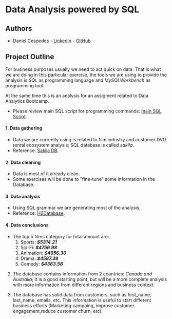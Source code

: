 # Data Analysis powered by SQL

## Authors 
* Daniel Cespedes - [LinkedIn](https://www.linkedin.com/in/selinzorob/) - [GitHub](https://github.com/danielczz)

## Project Outline

For business purposes usually we need to act quick on data. That is what we are doing in this particular exercise, the tools we are using to provide the analysis is _SQL_ as programming language and _MySQLWorkbench_ as programming tool. 

At the same time this is an analysis for an assigment related to Data Analytics Bootcamp. 

- Please review main SQL script for programming commands: 
[main SQL Script](https://github.com/danielczz/HW_9-Analyzing_data_with_SQL/blob/master/main_script_Analyzing_data_with_SQL.sql).


#### **1. Data gathering**
- Data we are currently using is related to film industry and customer DVD rental ecosystem analysis; SQL database is called _sakila_. 
- Reference: [Sakila DB](https://dev.mysql.com/doc/sakila/en/sakila-history.html). 

#### **2. Data cleaning**
- Data is most of it already clean. 
- Some exercises will be done to "fine-tune" some information in the Database. 

#### **3. Data analysis** 
- Using SQL grammar we are generating most of the analysis.
- Reference:    [H2Database](http://www.h2database.com/html/grammar.html).

#### **4. Data conclusions** 

+ The top 5 films category for total amount are: 
    1. Sports:      _**$5314.21**_
    2. Sci-Fi:      _**$4756.98**_      
    3. Animation:  _**$4656.30**_
    4. Drama:       _**$4587.39**_
    5. Comedy:      _**$4383.58**_

2. The database contains information from 2 countries: _Canada and Australia_; It is a good starting point, but will be a more complete analysis with more information from different regions and business context.

3. The database has solid data from customers, such as first_name, last_name, emails, etc. This information is useful to start different business efforts (Marketing campaing, improve customer engagement,reduce customer churn, etc). 